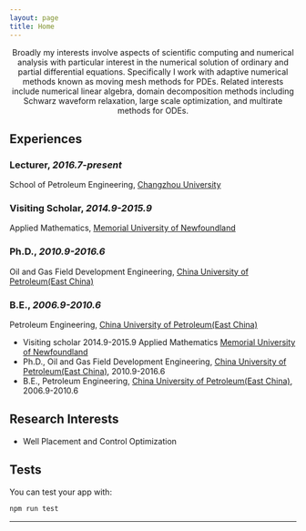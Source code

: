 ```yaml
---
layout: page
title: Home
---
```


<p align="center">
Broadly my interests involve aspects of scientific computing and numerical analysis with particular
interest in the numerical solution of ordinary and partial differential equations. Specifically I work
with adaptive numerical methods known as moving mesh methods for PDEs. Related interests
include numerical linear algebra, domain decomposition methods including Schwarz waveform
relaxation, large scale optimization, and multirate methods for ODEs.
</p>


## Experiences
### Lecturer, _2016.7-present_ 
School of Petroleum Engineering, [Changzhou University](http://www.cczu.edu.cn)
### Visiting Scholar, _2014.9-2015.9_
Applied Mathematics, [Memorial University of Newfoundland](http://www.mun.ca)
### Ph.D., _2010.9-2016.6_ 
Oil and Gas Field Development Engineering, [China University of Petroleum(East China)](http://www.upc.edu.cn)
### B.E., _2006.9-2010.6_ 
Petroleum Engineering, [China University of Petroleum(East China)](http://www.upc.edu.cn)

- Visiting scholar
2014.9-2015.9
Applied Mathematics
[Memorial University of Newfoundland](http://www.mun.ca)
- Ph.D., Oil and Gas Field Development Engineering, [China University of Petroleum(East China)](http://www.upc.edu.cn), 2010.9-2016.6
- B.E., Petroleum Engineering, [China University of Petroleum(East China)](http://www.upc.edu.cn), 2006.9-2010.6

## Research Interests

- Well Placement and Control Optimization


## Tests

You can test your app with:

```bash
npm run test
```

---